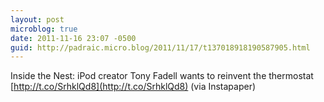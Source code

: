 ```yaml
---
layout: post
microblog: true
date: 2011-11-16 23:07 -0500
guid: http://padraic.micro.blog/2011/11/17/t137018918190587905.html
---
```

Inside the Nest: iPod creator Tony Fadell wants to reinvent the thermostat [http://t.co/SrhklQd8](http://t.co/SrhklQd8) (via Instapaper)
